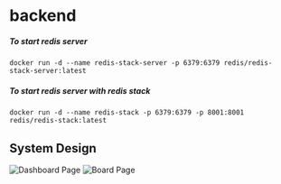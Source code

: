 # backend

##### To start redis server
```docker run -d --name redis-stack-server -p 6379:6379 redis/redis-stack-server:latest```

##### To start redis server with redis stack
```docker run -d --name redis-stack -p 6379:6379 -p 8001:8001 redis/redis-stack:latest```


## System Design
![Dashboard Page](./System%20Design/Socket.io%20dash%20design.svg)
![Board Page](./System%20Design/Socket.io%20board%20design.svg)